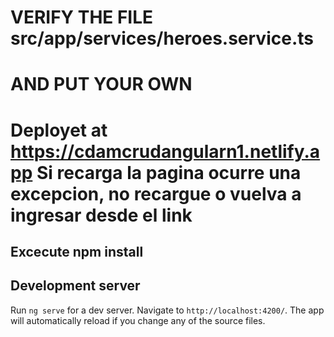 # VERIFY THE FILE src/app/services/heroes.service.ts
# AND PUT YOUR OWN

# Deployet at https://cdamcrudangularn1.netlify.app Si recarga la pagina ocurre una excepcion, no recargue o vuelva a ingresar desde el link

## Excecute npm install 

## Development server

Run `ng serve` for a dev server. Navigate to `http://localhost:4200/`. The app will automatically reload if you change any of the source files.
